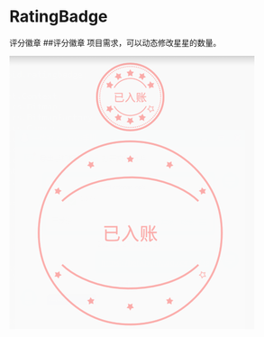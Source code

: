 # RatingBadge
评分徽章
##评分徽章
 项目需求，可以动态修改星星的数量。

![](https://github.com/JiayiHuang/RatingBadge/blob/master/art/screen_shot.png)
